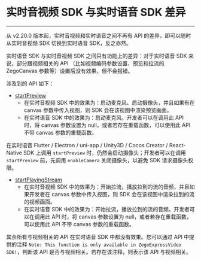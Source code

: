 # 实时音视频 SDK 与实时语音 SDK 差异

- - -

从 v2.20.0 版本起，实时音视频和实时语音之间不再有 API 的差异，即可以随时从实时音视频 SDK 切换到实时语音 SDK，反之亦然。

实时语音 SDK 与实时音视频 SDK 之间只有功能上的差异：对于实时语音 SDK 来说，部分跟视频相关的 API （比如视频编码参数设置、预览和拉流的 ZegoCanvas 参数等）设置后没有效果，但不会报错。

涉及到的 API 如下：

- [startPreview](https://doc-zh.zego.im)
    - 在实时音视频 SDK 中的效果为：启动麦克风、启动摄像头，并且如果有在 canvas 参数中传入视图，则 SDK 会在该视图中渲染预览画面。
    - 在实时语音 SDK 中的效果为：启动麦克风。开发者可以在调用此 API 时，将 canvas 参数设置为 null，或者若存在重载函数，可以使用此 API 不带 canvas 参数的重载函数。

<Warning title="注意">


在实时语音 Flutter / Electron / uni-app / Unity3D / Cocos Creator / React-Native SDK 上调用 `startPreview` 时，仍然会启动摄像头；开发者可以在调用 `startPreview` 前，先调用 `enableCamera` 关闭摄像头，以避免 SDK 请求摄像头权限。
</Warning>


- [startPlayingStream](https://doc-zh.zego.im)
    - 在实时音视频 SDK 中的效果为：开始拉流，播放拉到的流的音频，并且如果开发者在 canvas 参数中传入视图，则 SDK 会在该视图中渲染拉到的流的视频画面。
    - 在实时语音 SDK 中的效果为：开始拉流，播放拉到的流的音频。开发者可以在调用此 API 时，将 canvas 参数设置为 null，或者若存在重载函数，可以使用此 API 不带 canvas 参数的重载函数。

<Warning title="注意">



其余所有与视频相关的 API 在实时语音 SDK 中都没有效果。您可以通过 API 中提供的注释 `Note: This function is only available in ZegoExpressVideo SDK!`，判断该 API 是否与视频相关。若存在该注释，则表示该 API 与视频相关。
</Warning>

<Content />
